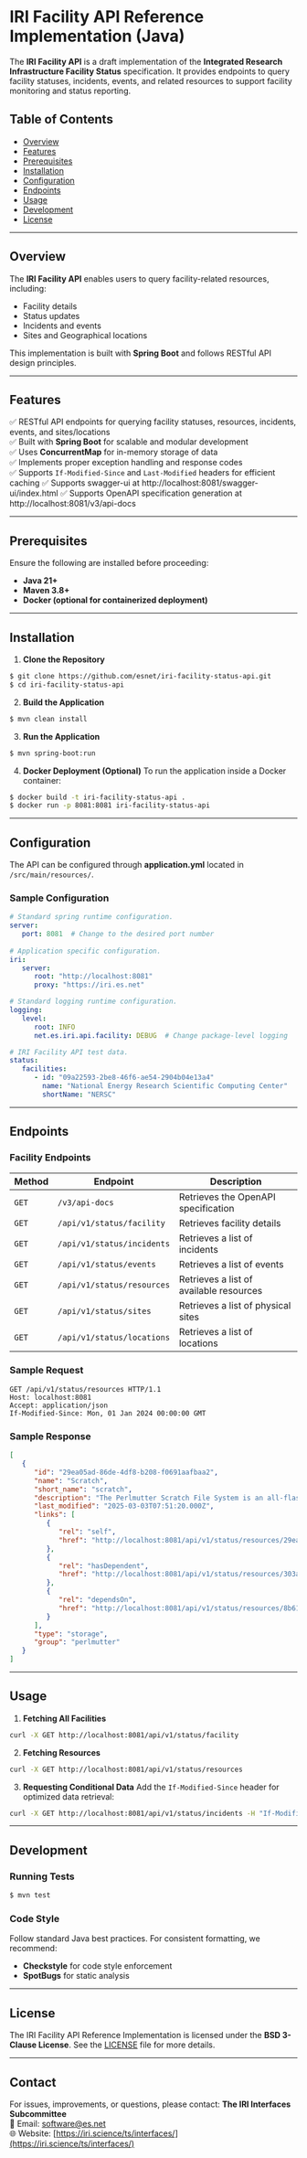 # IRI Facility API Reference Implementation (Java)

The **IRI Facility API** is a draft implementation of the **Integrated Research Infrastructure Facility Status** specification. It provides endpoints to query facility statuses, incidents, events, and related resources to support facility monitoring and status reporting.

## Table of Contents
- [Overview](#overview)
- [Features](#features)
- [Prerequisites](#prerequisites)
- [Installation](#installation)
- [Configuration](#configuration)
- [Endpoints](#endpoints)
- [Usage](#usage)
- [Development](#development)
- [License](#license)

---

## Overview
The **IRI Facility API** enables users to query facility-related resources, including:
- Facility details
- Status updates
- Incidents and events
- Sites and Geographical locations

This implementation is built with **Spring Boot** and follows RESTful API design principles.

---

## Features
✅ RESTful API endpoints for querying facility statuses, resources, incidents, events, and sites/locations  
✅ Built with **Spring Boot** for scalable and modular development  
✅ Uses **ConcurrentMap** for in-memory storage of data  
✅ Implements proper exception handling and response codes  
✅ Supports `If-Modified-Since` and `Last-Modified` headers for efficient caching
✅ Supports swagger-ui at http://localhost:8081/swagger-ui/index.html
✅ Supports OpenAPI specification generation at http://localhost:8081/v3/api-docs

---

## Prerequisites
Ensure the following are installed before proceeding:
- **Java 21+**
- **Maven 3.8+**
- **Docker (optional for containerized deployment)**

---

## Installation

1. **Clone the Repository**
```sh
$ git clone https://github.com/esnet/iri-facility-status-api.git
$ cd iri-facility-status-api
```

2. **Build the Application**
```sh
$ mvn clean install
```

3. **Run the Application**
```sh
$ mvn spring-boot:run
```

4. **Docker Deployment (Optional)**
   To run the application inside a Docker container:
```sh
$ docker build -t iri-facility-status-api .
$ docker run -p 8081:8081 iri-facility-status-api

```

---

## Configuration
The API can be configured through **application.yml** located in `/src/main/resources/`.

### Sample Configuration
```yaml
# Standard spring runtime configuration.
server:
   port: 8081  # Change to the desired port number
   
# Application specific configuration.
iri:
   server:
      root: "http://localhost:8081"
      proxy: "https://iri.es.net"

# Standard logging runtime configuration.
logging:
   level:
      root: INFO
      net.es.iri.api.facility: DEBUG  # Change package-level logging

# IRI Facility API test data.
status:
   facilities:
      - id: "09a22593-2be8-46f6-ae54-2904b04e13a4"
        name: "National Energy Research Scientific Computing Center"
        shortName: "NERSC"
```

---

## Endpoints
### **Facility Endpoints**
| Method  | Endpoint                   | Description                             |
|---------|----------------------------|-----------------------------------------|
| `GET`   | `/v3/api-docs`             | Retrieves the OpenAPI specification     |
| `GET`   | `/api/v1/status/facility`  | Retrieves facility details              |
| `GET`   | `/api/v1/status/incidents` | Retrieves a list of incidents           |
| `GET`   | `/api/v1/status/events`    | Retrieves a list of events              |
| `GET`   | `/api/v1/status/resources` | Retrieves a list of available resources |
| `GET`   | `/api/v1/status/sites`     | Retrieves a list of physical sites      |
| `GET`   | `/api/v1/status/locations` | Retrieves a list of locations           |

### **Sample Request**
```http
GET /api/v1/status/resources HTTP/1.1
Host: localhost:8081
Accept: application/json
If-Modified-Since: Mon, 01 Jan 2024 00:00:00 GMT
```

### **Sample Response**
```json
[
   {
      "id": "29ea05ad-86de-4df8-b208-f0691aafbaa2",
      "name": "Scratch",
      "short_name": "scratch",
      "description": "The Perlmutter Scratch File System is an all-flash file system.",
      "last_modified": "2025-03-03T07:51:20.000Z",
      "links": [
         {
            "rel": "self",
            "href": "http://localhost:8081/api/v1/status/resources/29ea05ad-86de-4df8-b208-f0691aafbaa2"
         },
         {
            "rel": "hasDependent",
            "href": "http://localhost:8081/api/v1/status/resources/303a692d-c52b-47f0-8699-045f962650e2"
         },
         {
            "rel": "dependsOn",
            "href": "http://localhost:8081/api/v1/status/resources/8b61b346-b53c-4a8e-83b4-776eaa14cc67"
         }
      ],
      "type": "storage",
      "group": "perlmutter"
   }
]
```

---

## Usage

1. **Fetching All Facilities**
```sh
curl -X GET http://localhost:8081/api/v1/status/facility
```

2. **Fetching Resources**
```sh
curl -X GET http://localhost:8081/api/v1/status/resources
```

3. **Requesting Conditional Data**
   Add the `If-Modified-Since` header for optimized data retrieval:
```sh
curl -X GET http://localhost:8081/api/v1/status/incidents -H "If-Modified-Since: Mon, 01 Jan 2024 00:00:00 GMT"
```

---

## Development
### Running Tests
```sh
$ mvn test
```

### Code Style
Follow standard Java best practices. For consistent formatting, we recommend:
- **Checkstyle** for code style enforcement
- **SpotBugs** for static analysis

---

## License
The IRI Facility API Reference Implementation is licensed under the **BSD 3-Clause License**. See the [LICENSE](LICENSE) file for more details.

---

## Contact
For issues, improvements, or questions, please contact:
**The IRI Interfaces Subcommittee**  
📧 Email: [software@es.net](mailto:software@es.net)  
🌐 Website: [https://iri.science/ts/interfaces/](https://iri.science/ts/interfaces/)

